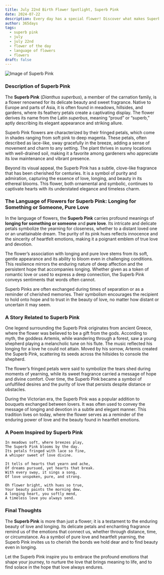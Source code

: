 ```yaml
---
title: July 22nd Birth Flower Spotlight, Superb Pink
date: 2024-07-22
description: Every day has a special flower! Discover what makes Superb Pink unique as today’s birth flower and its symbolic meaning.
author: 365days
tags:
  - superb pink
  - july
  - july 22nd
  - flower of the day
  - language of flowers
  - flowers
draft: false
---
```


![Image of Superb Pink](https://cdn.pixabay.com/photo/2015/08/12/12/04/dianthus-885812_1280.jpg#center)


### Description of Superb Pink

The **Superb Pink** (_Dianthus superbus_), a member of the carnation family, is a flower renowned for its delicate beauty and sweet fragrance. Native to Europe and parts of Asia, it is often found in meadows, hillsides, and gardens, where its feathery petals create a captivating display. The flower derives its name from the Latin _superbus_, meaning “proud” or “superb,” aptly describing its elegant appearance and striking allure.

Superb Pink flowers are characterized by their fringed petals, which come in shades ranging from soft pink to deep magenta. These petals, often described as lace-like, sway gracefully in the breeze, adding a sense of movement and charm to any setting. The plant thrives in sunny locations with well-drained soil, making it a favorite among gardeners who appreciate its low maintenance and vibrant presence.

Beyond its visual appeal, the Superb Pink has a subtle, clove-like fragrance that has been cherished for centuries. It is a symbol of purity and admiration, capturing the essence of love, longing, and beauty in its ethereal blooms. This flower, both ornamental and symbolic, continues to captivate hearts with its understated elegance and timeless charm.

### The Language of Flowers for Superb Pink: Longing for Something or Someone, Pure Love

In the language of flowers, the **Superb Pink** carries profound meanings of **longing for something or someone** and **pure love**. Its intricate and delicate petals symbolize the yearning for closeness, whether to a distant loved one or an unattainable dream. The purity of its pink hues reflects innocence and the sincerity of heartfelt emotions, making it a poignant emblem of true love and devotion.

The flower’s association with longing and pure love stems from its soft, gentle appearance and its ability to bloom even in challenging conditions. This resilience mirrors the enduring nature of deep affection and the persistent hope that accompanies longing. Whether given as a token of romantic love or used to express a deep connection, the Superb Pink conveys sentiments that words often cannot.

Superb Pinks are often exchanged during times of separation or as a reminder of cherished memories. Their symbolism encourages the recipient to hold onto hope and to trust in the beauty of love, no matter how distant or uncertain it may seem.

### A Story Related to Superb Pink

One legend surrounding the Superb Pink originates from ancient Greece, where the flower was believed to be a gift from the gods. According to myth, the goddess Artemis, while wandering through a forest, saw a young shepherd playing a melancholic tune on his flute. The music reflected his longing for a love he could not attain. Moved by his sorrow, Artemis created the Superb Pink, scattering its seeds across the hillsides to console the shepherd.

The flower’s fringed petals were said to symbolize the tears shed during moments of yearning, while its sweet fragrance carried a message of hope and divine comfort. Over time, the Superb Pink became a symbol of unfulfilled desires and the purity of love that persists despite distance or obstacles.

During the Victorian era, the Superb Pink was a popular addition to bouquets exchanged between lovers. It was often used to convey the message of longing and devotion in a subtle and elegant manner. This tradition lives on today, where the flower serves as a reminder of the enduring power of love and the beauty found in heartfelt emotions.

### A Poem Inspired by Superb Pink

```
In meadows soft, where breezes play,  
The Superb Pink blooms by the day.  
Its petals fringed with lace so fine,  
A whisper sweet of love divine.  

It tells of hearts that yearn and ache,  
Of dreams pursued, yet hearts that break.  
With every sway, it sings a song,  
Of love unspoken, pure, and strong.  

Oh flower bright, with hues so true,  
Your beauty paints the morning dew.  
A longing heart, you softly mend,  
A timeless love you always send.  
```

### Final Thoughts

The **Superb Pink** is more than just a flower; it is a testament to the enduring beauty of love and longing. Its delicate petals and enchanting fragrance remind us of the emotions that connect us, whether through distance, time, or circumstance. As a symbol of pure love and heartfelt yearning, the Superb Pink invites us to cherish the bonds we hold dear and to find beauty even in longing.

Let the Superb Pink inspire you to embrace the profound emotions that shape your journey, to nurture the love that brings meaning to life, and to find solace in the hope that love always endures.



